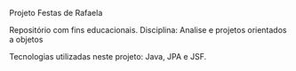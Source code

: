 Projeto Festas de Rafaela

Repositório com fins educacionais.
Disciplina: Analise e projetos orientados a objetos

Tecnologias utilizadas neste projeto:
Java, JPA e JSF.
